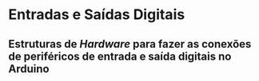 <!-- _class: lead -->
# Entradas e Saídas Digitais
## Estruturas de *Hardware* para fazer as conexões de periféricos de entrada e saída digitais no Arduino
